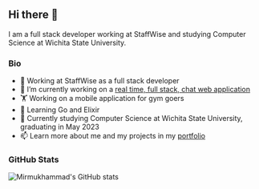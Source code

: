 ## Hi there 👋

I am a full stack developer working at StaffWise and studying Computer Science at Wichita State University.

<!--
**mir-mirsodikov/mir-mirsodikov** is a ✨ _special_ ✨ repository because its `README.md` (this file) appears on your GitHub profile.

Here are some ideas to get you started:

- 👯 I’m looking to collaborate on ...
- 🤔 I’m looking for help with ...
- 💬 Ask me about ...
- 😄 Pronouns: ...
- ⚡ Fun fact: ...
-->

### Bio

- :office: Working at StaffWise as a full stack developer
- 🔭 I’m currently working on a [real time, full stack, chat web application](https://github.com/Hermes-Chat-App)
- :weight_lifting: Working on a mobile application for gym goers
- 🌱 Learning Go and Elixir
- :school_satchel: Currently studying Computer Science at Wichita State University, graduating in May 2023
- 📫 Learn more about me and my projects in my [portfolio](https://mmir.dev)


### GitHub Stats

![Mirmukhammad's GitHub stats](https://github-readme-stats.vercel.app/api?username=mir-mirsodikov&count_private=true&theme=tokyonight)
